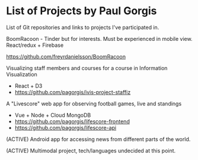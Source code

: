 # List of Projects by Paul Gorgis
List of Git repositories and links to projects I've participated in.

BoomRacoon - Tinder but for interests. Must be experienced in mobile view.
React/redux + Firebase

https://github.com/freyrdanielsson/BoomRacoon

Visualizing staff members and courses for a course in Information Visualization
- React + D3
- https://github.com/pagorgis/ivis-project-staffiz

A "Livescore" web app for observing football games, live and standings
- Vue + Node + Cloud MongoDB
- https://github.com/pagorgis/lifescore-frontend
- https://github.com/pagorgis/lifescore-api

(ACTIVE) Android app for accessing news from different parts of the world.

(ACTIVE) Multimodal project, tech/languages undecided at this point.
